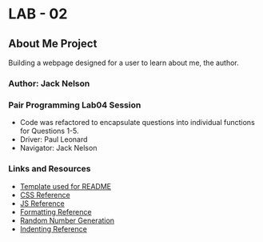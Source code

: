 # LAB - 02

## About Me Project

Building a webpage designed for a user to learn about me, the author.

### Author: Jack Nelson

### Pair Programming Lab04 Session
- Code was refactored to encapsulate questions into individual functions for Questions 1-5.
- Driver: Paul Leonard
- Navigator: Jack Nelson

### Links and Resources

  - [Template used for README](https://codefellows.github.io/code-201-guide/curriculum/class-02/README-template.html)
  - [CSS Reference](https://www.w3schools.com/css/)
  - [JS Reference](https://www.w3schools.com/jsref)
  - [Formatting Reference](https://stackoverflow.com/questions/12791614/code-formatting-dealing-with-long-invocations-operations-and-boolean-logic)
  - [Random Number Generation](https://stackoverflow.com/questions/1527803/generating-random-whole-numbers-in-javascript-in-a-specific-range)
  - [Indenting Reference](https://stackoverflow.com/questions/10428720/how-to-keep-indent-for-second-line-in-ordered-lists-via-css)

